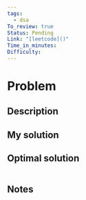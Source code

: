 ```yaml
---
tags:
  - dsa
To_review: true
Status: Pending
Link: "[leetcode]()"
Time_in_minutes: 
Difficulty:
---
```

# Problem
## Description

## My solution

## Optimal solution
```cpp

```
## Notes
